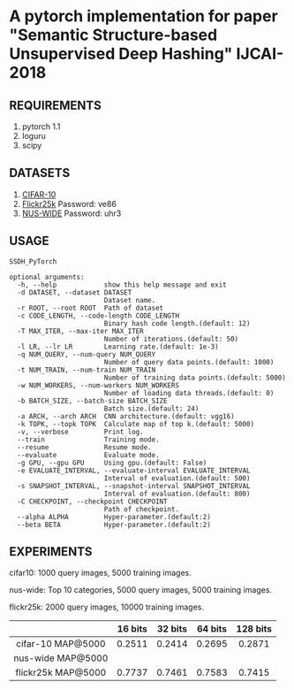 # A pytorch implementation for paper "Semantic Structure-based Unsupervised Deep Hashing" IJCAI-2018

## REQUIREMENTS
1. pytorch 1.1
2. loguru
3. scipy

## DATASETS
1. [CIFAR-10](http://www.cs.toronto.edu/~kriz/cifar-10-python.tar.gz)
2. [Flickr25k](https://pan.baidu.com/s/1Bcr5K33l7QFwIRygNxwJ4w) Password: ve86
3. [NUS-WIDE](https://pan.baidu.com/s/1f9mKXE2T8XpIq8p7y8Fa6Q) Password: uhr3

## USAGE
```
SSDH_PyTorch

optional arguments:
  -h, --help            show this help message and exit
  -d DATASET, --dataset DATASET
                        Dataset name.
  -r ROOT, --root ROOT  Path of dataset
  -c CODE_LENGTH, --code-length CODE_LENGTH
                        Binary hash code length.(default: 12)
  -T MAX_ITER, --max-iter MAX_ITER
                        Number of iterations.(default: 50)
  -l LR, --lr LR        Learning rate.(default: 1e-3)
  -q NUM_QUERY, --num-query NUM_QUERY
                        Number of query data points.(default: 1000)
  -t NUM_TRAIN, --num-train NUM_TRAIN
                        Number of training data points.(default: 5000)
  -w NUM_WORKERS, --num-workers NUM_WORKERS
                        Number of loading data threads.(default: 0)
  -b BATCH_SIZE, --batch-size BATCH_SIZE
                        Batch size.(default: 24)
  -a ARCH, --arch ARCH  CNN architecture.(default: vgg16)
  -k TOPK, --topk TOPK  Calculate map of top k.(default: 5000)
  -v, --verbose         Print log.
  --train               Training mode.
  --resume              Resume mode.
  --evaluate            Evaluate mode.
  -g GPU, --gpu GPU     Using gpu.(default: False)
  -e EVALUATE_INTERVAL, --evaluate-interval EVALUATE_INTERVAL
                        Interval of evaluation.(default: 500)
  -s SNAPSHOT_INTERVAL, --snapshot-interval SNAPSHOT_INTERVAL
                        Interval of evaluation.(default: 800)
  -C CHECKPOINT, --checkpoint CHECKPOINT
                        Path of checkpoint.
  --alpha ALPHA         Hyper-parameter.(default:2)
  --beta BETA           Hyper-parameter.(default:2)
  ```

## EXPERIMENTS
cifar10: 1000 query images, 5000 training images.

nus-wide: Top 10 categories, 5000 query images, 5000 training images.

flickr25k: 2000 query images, 10000 training images.


 | | 16 bits | 32 bits | 64 bits | 128 bits 
   :-:   |  :-:    |   :-:   |   :-:   |   :-:     
cifar-10 MAP@5000 | 0.2511 | 0.2414 | 0.2695 | 0.2871
nus-wide MAP@5000 |  |  |  | 
flickr25k MAP@5000 | 0.7737 | 0.7461 | 0.7583 | 0.7415
